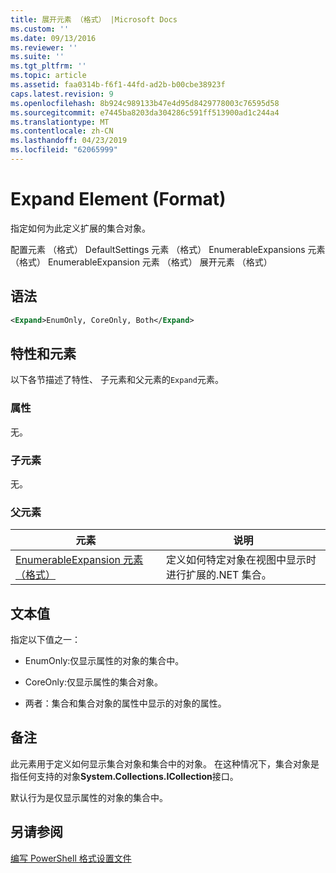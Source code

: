 ```yaml
---
title: 展开元素 （格式） |Microsoft Docs
ms.custom: ''
ms.date: 09/13/2016
ms.reviewer: ''
ms.suite: ''
ms.tgt_pltfrm: ''
ms.topic: article
ms.assetid: faa0314b-f6f1-44fd-ad2b-b00cbe38923f
caps.latest.revision: 9
ms.openlocfilehash: 8b924c989133b47e4d95d8429778003c76595d58
ms.sourcegitcommit: e7445ba8203da304286c591ff513900ad1c244a4
ms.translationtype: MT
ms.contentlocale: zh-CN
ms.lasthandoff: 04/23/2019
ms.locfileid: "62065999"
---
```

# <a name="expand-element-format"></a>Expand Element (Format)

指定如何为此定义扩展的集合对象。

配置元素 （格式） DefaultSettings 元素 （格式） EnumerableExpansions 元素 （格式） EnumerableExpansion 元素 （格式） 展开元素 （格式）

## <a name="syntax"></a>语法

```xml
<Expand>EnumOnly, CoreOnly, Both</Expand>
```

## <a name="attributes-and-elements"></a>特性和元素

以下各节描述了特性、 子元素和父元素的`Expand`元素。

### <a name="attributes"></a>属性

无。

### <a name="child-elements"></a>子元素

无。

### <a name="parent-elements"></a>父元素

|元素|说明|
|-------------|-----------------|
|[EnumerableExpansion 元素 （格式）](./enumerableexpansion-element-format.md)|定义如何特定对象在视图中显示时进行扩展的.NET 集合。|

## <a name="text-value"></a>文本值

指定以下值之一：

- EnumOnly:仅显示属性的对象的集合中。

- CoreOnly:仅显示属性的集合对象。

- 两者：集合和集合对象的属性中显示的对象的属性。

## <a name="remarks"></a>备注

此元素用于定义如何显示集合对象和集合中的对象。 在这种情况下，集合对象是指任何支持的对象**System.Collections.ICollection**接口。

默认行为是仅显示属性的对象的集合中。

## <a name="see-also"></a>另请参阅

[编写 PowerShell 格式设置文件](./writing-a-powershell-formatting-file.md)
